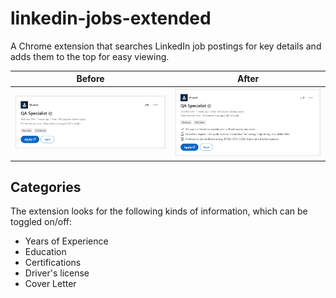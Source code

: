# linkedin-jobs-extended
A Chrome extension that searches LinkedIn job postings for key details and adds them to the top for easy viewing.

| Before              | After              |
| ------------------- | ------------------ |
| ![alt text][before] | ![alt text][after] |

## Categories

The extension looks for the following kinds of information, which can be toggled on/off:

- Years of Experience
- Education
- Certifications
- Driver's license
- Cover Letter

[before]: https://github.com/joshuajyoh/linkedin-jobs-extended/blob/main/README/before.png
[after]: https://github.com/joshuajyoh/linkedin-jobs-extended/blob/main/README/after.png
